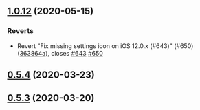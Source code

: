 ## [1.0.12](https://github.com/sparks2209/covid-safe-paths/compare/v0.5.4...1.0.12) (2020-05-15)


### Reverts

* Revert "Fix missing settings icon on iOS 12.0.x (#643)" (#650) ([363864a](https://github.com/sparks2209/covid-safe-paths/commit/363864a196c38a727a17b0a892648e7883794757)), closes [#643](https://github.com/sparks2209/covid-safe-paths/issues/643) [#650](https://github.com/sparks2209/covid-safe-paths/issues/650)



## [0.5.4](https://github.com/sparks2209/covid-safe-paths/compare/v0.5.3...v0.5.4) (2020-03-23)



## [0.5.3](https://github.com/sparks2209/covid-safe-paths/compare/v0.5.2...v0.5.3) (2020-03-20)



